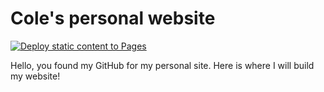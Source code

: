 # Cole's personal website
[![Deploy static content to Pages](https://github.com/c0138r45w311/website/actions/workflows/static.yml/badge.svg)](https://github.com/c0138r45w311/website/actions/workflows/static.yml)

Hello, you found my GitHub for my personal site. Here is where I will build my website!
